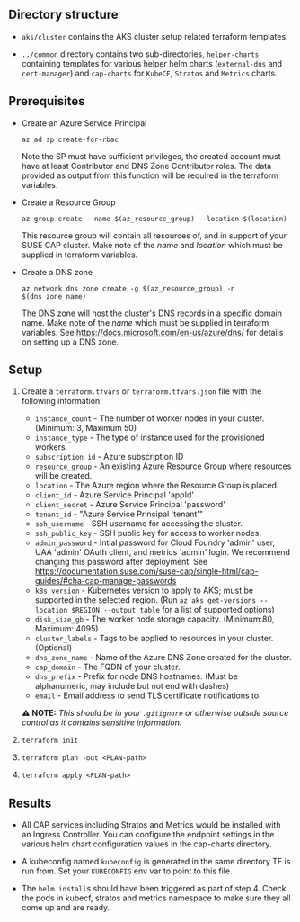 ## Directory structure

* `aks/cluster` contains the AKS cluster setup related terraform templates.

* `../common` directory contains two sub-directories, `helper-charts` containing templates for various helper helm charts (`external-dns` and `cert-manager`) and `cap-charts` for `KubeCF`, `Stratos` and `Metrics` charts.

## Prerequisites

* Create an Azure Service Principal
  ```
  az ad sp create-for-rbac
  ```
  Note the SP must have sufficient privileges, the created account must have at least Contributor and DNS Zone Contributor roles. The data provided as output from this function will be required in the terraform variables.

* Create a Resource Group
  ```
  az group create --name $(az_resource_group) --location $(location)
  ```
  This resource group will contain all resources of, and in support of your SUSE CAP cluster. Make note of the _name_ and _location_ which must be supplied in terraform variables.

* Create a DNS zone
  ```
  az network dns zone create -g $(az_resource_group) -n $(dns_zone_name)
  ```
  The DNS zone will host the cluster's DNS records in a specific domain name. Make note of the _name_ which must be supplied in terraform variables. See https://docs.microsoft.com/en-us/azure/dns/ for details on setting up a DNS zone.

## Setup

1. Create a `terraform.tfvars` or `terraform.tfvars.json` file with the following information:
    - `instance_count` - The number of worker nodes in your cluster. (Minimum: 3, Maximum 50)
    - `instance_type` - The type of instance used for the provisioned workers.
    - `subscription_id` - Azure subscription ID
    - `resource_group` - An existing Azure Resource Group where resources will be created.
    - `location` - The Azure region where the Resource Group is placed.
    - `client_id` - Azure Service Principal 'appId'
    - `client_secret` - Azure Service Principal 'password'
    - `tenant_id` - "Azure Service Principal 'tenant'"
    - `ssh_username` - SSH username for accessing the cluster.
    - `ssh_public_key` - SSH public key for access to worker nodes.
    - `admin_password` - Intial password for Cloud Foundry 'admin' user, UAA 'admin' OAuth client, and metrics 'admin' login. We recommend changing this password after deployment. See https://documentation.suse.com/suse-cap/single-html/cap-guides/#cha-cap-manage-passwords
    - `k8s_version` - Kubernetes version to apply to AKS; must be supported in the selected region. (Run `az aks get-versions --location $REGION --output table` for a list of supported options)
    - `disk_size_gb` - The worker node storage capacity. (Minimum:80, Maximum: 4095)
    - `cluster_labels` - Tags to be applied to resources in your cluster. (Optional)
    - `dns_zone_name` - Name of the Azure DNS Zone created for the cluster.
    - `cap_domain` - The FQDN of your cluster.
    - `dns_prefix` - Prefix for node DNS hostnames. (Must be alphanumeric, may include but not end with dashes)
    - `email` - Email address to send TLS certificate notifications to.

    **⚠ NOTE:** _This should be in your `.gitignore` or otherwise outside source control as it contains sensitive information._

2. `terraform init`

3. `terraform plan -out <PLAN-path>`

4. `terraform apply <PLAN-path>`

## Results

* All CAP services including Stratos and Metrics would be installed with an Ingress Controller. You can configure the endpoint
settings in the various helm chart configuration values in the cap-charts directory.

* A kubeconfig named `kubeconfig` is generated in the same directory TF is run from. Set your `KUBECONFIG` env var to point to this file.

* The `helm install`s should have been triggered as part of step 4. Check the pods in kubecf, stratos and metrics namespace to make sure they all come up and are ready.
